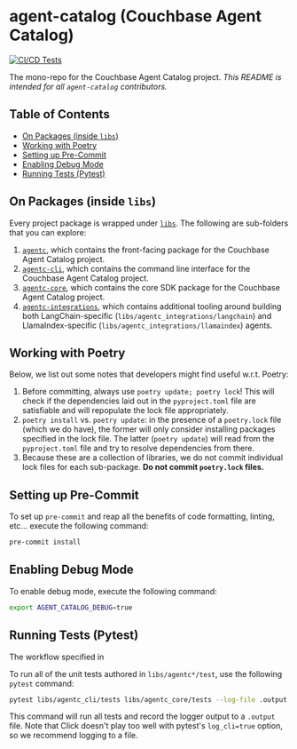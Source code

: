 # agent-catalog (Couchbase Agent Catalog)

[![CI/CD Tests](https://github.com/couchbaselabs/agent-catalog/actions/workflows/tests.yaml/badge.svg)](https://github.com/couchbaselabs/agent-catalog/actions/workflows/tests.yaml)

The mono-repo for the Couchbase Agent Catalog project.
_This README is intended for all `agent-catalog` contributors._

## Table of Contents
- [On Packages (inside `libs`)](#on-packages-inside-libs)
- [Working with Poetry](#working-with-poetry)
- [Setting up Pre-Commit](#setting-up-pre-commit)
- [Enabling Debug Mode](#enabling-debug-mode)
- [Running Tests (Pytest)](#running-tests-pytest)

## On Packages (inside `libs`)

Every project package is wrapped under [`libs`](libs).
The following are sub-folders that you can explore:

1. [`agentc`](libs/agentc), which contains the front-facing package for the Couchbase Agent Catalog project.
2. [`agentc-cli`](libs/agentc_cli), which contains the command line interface for the Couchbase Agent Catalog project.
3. [`agentc-core`](libs/agentc_core), which contains the core SDK package for the Couchbase Agent Catalog project.
4. [`agentc-integrations`](libs/agentc_integrations/), which contains additional tooling around building both
   LangChain-specific (`libs/agentc_integrations/langchain`) and LlamaIndex-specific
   (`libs/agentc_integrations/llamaindex`) agents.

## Working with Poetry

Below, we list out some notes that developers might find useful w.r.t. Poetry:

1. Before committing, always use `poetry update; poetry lock`!
   This will check if the dependencies laid out in the `pyproject.toml` file are satisfiable and will repopulate the
   lock file appropriately.
2. `poetry install` vs. `poetry update`: in the presence of a `poetry.lock` file (which we do have), the former will
   only consider installing packages specified in the lock file.
   The latter (`poetry update`) will read from the `pyproject.toml` file and try to resolve dependencies from there.
3. Because these are a collection of libraries, we do not commit individual lock files for each sub-package.
   **Do not commit `poetry.lock` files.**

## Setting up Pre-Commit

To set up `pre-commit` and reap all the benefits of code formatting, linting, etc... execute the following command:

```bash
pre-commit install
```

## Enabling Debug Mode

To enable debug mode, execute the following command:

```bash
export AGENT_CATALOG_DEBUG=true
```

## Running Tests (Pytest)

The workflow specified in

To run all of the unit tests authored in `libs/agentc*/test`, use the following `pytest` command:

```bash
pytest libs/agentc_cli/tests libs/agentc_core/tests --log-file .output
```

This command will run all tests and record the logger output to a `.output` file.
Note that Click doesn't play too well with pytest's `log_cli=true` option, so we recommend logging to a file.
